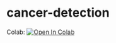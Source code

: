 # cancer-detection




Colab:
[![Open In Colab](https://colab.research.google.com/assets/colab-badge.svg)](https://colab.research.google.com/github/i1idan/breast-cancer-segmentation/blob/main/segmentation-cancer.ipynb)

